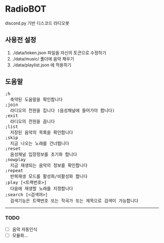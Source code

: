 # RadioBOT
discord.py 기반 디스코드 라디오봇

## 사용전 설정
1. ./data/token.json 파일을 자신의 토큰으로 수정하기
2. ./data/music/ 풀더에 음악 채우기
3. ./data/playlist.json 에 적용하기

## 도움말
<pre>
;h
  축약된 도움말을 확인합니다
;join
  라디오의 전원을 킵니다 (음성채널에 들어가야 합니다)
;exit
  라디오의 전원을 끕니다
;list
  저장된 음악의 목록을 확인합니다
;skip
  지금 나오는 노래를 건너뜁니다
;reset
  음성채널 입장정보를 초기화 합니다
;nowplay
  지금 재생되는 음악의 정보를 확인합니다
;repeat
  반복재생 모드를 활성화/비활성화 합니다
;play [<트랙번호>]
  다음에 재생할 노래를 지정합니다
;search [<검색어>]
  검색기능은 트랙번호 또는 작곡가 또는 제목으로 검색이 가능합니다
</pre>


- - -
### TODO
 * [ ] 음악 자동인식
 * [ ] 모듈화...
